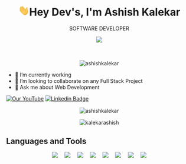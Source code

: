 <h1 align="center"><img src="https://raw.githubusercontent.com/ABSphreak/ABSphreak/master/gifs/Hi.gif" width="30px" />Hey Dev's, I'm Ashish Kalekar</h1>
<p align="center">SOFTWARE DEVELOPER</p>
<p align="center">
  <img src="https://capsule-render.vercel.app/api?type=waving&color=gradient&height=60&section=footer"/>
</p>

<br />

<p align="center">
  <img src="https://komarev.com/ghpvc/?username=ashishkalekar&color=ca2929&style=flat-square" alt="ashishkalekar" />
</p>


- 🔭 I’m currently working 
- 👯 I’m looking to collaborate on any Full Stack Project
- 💬 Ask me about Web Development


[![Our YouTube](https://img.shields.io/youtube/channel/views/UCtM1bw4eRDKlBndFQf__FxQ?color=ca2929&label=Our%20Tube&style=social)](https://www.youtube.com/channel/UCtM1bw4eRDKlBndFQf__FxQ)
 [![Linkedin Badge](https://img.shields.io/badge/-kalekarashish-white?style=flat&logo=Linkedin&logoColor=blue&link=https://www.linkedin.com/in/kalekarashish/)](https://www.linkedin.com/in/kalekarashish/) 


<!-- Github Stats -->
<p align="center">
  <img align="center" src="https://github-readme-stats.vercel.app/api?username=ashishkalekar&show_icons=true&theme=radical&count_private=true" alt="ashishkalekar" />
</p>
<!-- Languages -->
<p align="center">
  <img align="center" src="https://github-readme-stats.vercel.app/api/top-langs/?username=ashishkalekar&layout=compact&show_icons=true&theme=radical&count_private=true" alt="kalekarashish" />
</p>

## Languages and Tools
<p align="center" >
<code> <img height="50" src="https://images.vexels.com/media/users/3/166383/isolated/preview/6024bc5746d7436c727825dc4fc23c22-html-programming-language-icon-by-vexels.png"> </code>
<code> <img height="50" src="https://3.bp.blogspot.com/-oRSUw_TmO9o/XIb61m88fcI/AAAAAAAAIq0/vnxl2zzsXEQsnHI2fH4GjKu_ZT0urRo4wCK4BGAYYCw/s1600/icon%2Bcss%2B3.png"> </code>
<code> <img height="50" src="https://www.clipartmax.com/png/middle/470-4707396_javascript-icon-html-css-js-icons.png"> </code>
<code> <img height="50" src="https://cdn.iconscout.com/icon/free/png-256/php-99-1175127.png"> </code>
<code> <img height="50" src="https://www.mysql.com/common/logos/logo-mysql-170x115.png"> </code>
<code> <img height="50" src="https://upload.wikimedia.org/wikipedia/commons/thumb/3/3f/Git_icon.svg/1024px-Git_icon.svg.png"> </code>
<code> <img height="50" src="https://cdn.worldvectorlogo.com/logos/ubuntu-2.svg"> </code>
 <code> <img height="50" src="https://img.icons8.com/color/452/visual-studio.png"> </code>
</p>
